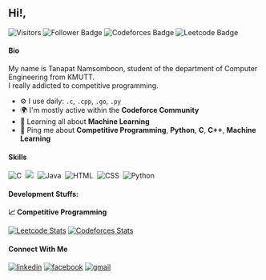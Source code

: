 ## Hi!,
<p align="left">
  
  ![Visitors](https://komarev.com/ghpvc/?username=phukaoz)
  ![Follower Badge](https://img.shields.io/github/followers/phukaoz?color=green&logo=github)
  ![Codeforces Badge](https://codeforces-readme-stats.vercel.app/api/badge?username=phukaoz)
  ![Leetcode Badge](https://badges.peiyuan.ch/leetcode/phukaoz/ranking?logo=leetcode&label=leetcode&color=green)
</p>

#### Bio

My name is Tanapat Namsomboon, student of the department of Computer Engineering from KMUTT.\
I really addicted to competitive programming.
- ⚙️ I use daily: `.c`, `.cpp`, `.go`, `.py`
- 🌍 I'm mostly active within the **Codeforce Community**
- 🌱 Learning all about **Machine Learning**
- 💬 Ping me about **Competitive Programming**, **Python**, **C**, **C++**, **Machine Learning**

#### Skills
<div>
  <img src="https://img.shields.io/badge/C-00599C?style=for-the-badge&logo=c&logoColor=white" title="C" alt="C"/>&nbsp;
  <img src="https://img.shields.io/badge/C++-00599C?style=for-the-badge&logo=C%2B%2B&logoColor=white"/>&nbsp;
  <img src="https://img.shields.io/badge/java-%23ED8B00.svg?style=for-the-badge&logo=java&logoColor=white" title="Java" alt="Java"/>&nbsp;
  <img src="https://img.shields.io/badge/HTML5-E34F26?style=for-the-badge&logo=html5&logoColor=white" title="HTML5" alt="HTML"/>&nbsp;
  <img src="https://img.shields.io/badge/CSS3-1572B6?style=for-the-badge&logo=css3&logoColor=white"  title="CSS3" alt="CSS"/>&nbsp;
  <img src="https://img.shields.io/badge/Python-FFD43B?style=for-the-badge&logo=python&logoColor=blue" title="Python" alt="Python"/>&nbsp;
</div>

#### Development Stuffs:

<b>&#128200; Competitive Programming</b>
<p float="left">
  
  [![Leetcode Stats](https://leetcard.jacoblin.cool/tanapatnamsomboon?theme=light&font=Baloo%202&ext=activity)](https://leetcode.com/tanapatnamsomboon)
  [![Codeforces Stats](https://codeforces-readme-stats.vercel.app/api/card?username=phukaoz)](https://codeforces.com/profile/phukaoz)
  
</p>

#### Connect With Me
<p left="center">
  
  [![linkedin](https://img.shields.io/badge/linkedin-%230077B5.svg?&style=for-the-badge&logo=linkedin&logoColor=white)](https://www.linkedin.com/in/tanapat-namsomboon-a825612a5/)
  [![facebook](https://img.shields.io/badge/Facebook-1877F2?style=for-the-badge&logo=facebook&logoColor=white)](https://www.facebook.com/profile.php?id=100010214524752)
  [![gmail](https://img.shields.io/badge/Gmail-D14836?style=for-the-badge&logo=gmail&logoColor=white)](tnpkofficial@gmail.com)
</p>

